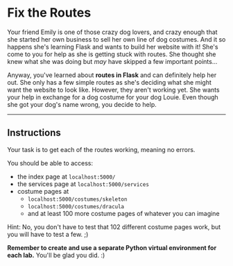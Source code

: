# Fix the Routes

Your friend Emily is one of those crazy dog lovers, and crazy enough that she started her own business to sell her own line of dog costumes. And it so happens she's learning Flask and wants to build her website with it! She's come to you for help as she is getting stuck with routes. She thought she knew what she was doing but *may* have skipped a few important points...

Anyway, you've learned about **routes in Flask** and can definitely help her out. She only has a few simple routes as she's deciding what she might want the website to look like. However, they aren't working yet. She wants your help in exchange for a dog costume for your dog Louie. Even though she got your dog's name wrong, you decide to help.

___

## Instructions

Your task is to get each of the routes working, meaning no errors.

You should be able to access:

- the index page at `localhost:5000/`
- the services page at `localhost:5000/services`
- costume pages at
  - `localhost:5000/costumes/skeleton`
  - `localhost:5000/costumes/dracula`
  - and at least 100 more costume pages of whatever you can imagine

Hint: No, you don't have to test that 102 different costume pages work, but you will have to test a few. ;)

**Remember to create and use a separate Python virtual environment for each lab.** You'll be glad you did. :)
